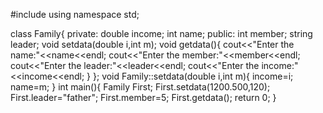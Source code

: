 #include<iostream>
using namespace std;

  class Family{
  private:
  	double income;
  	int name;
  public:
	int member;
	string leader;
	void setdata(double i,int m);
	void getdata(){
	cout<<"Enter the name:"<<name<<endl;
	cout<<"Enter the member:"<<member<<endl;
	cout<<"Enter the leader:"<<leader<<endl;
	cout<<"Enter the income:"<<income<<endl;
	}
  };
 void Family::setdata(double i,int m){
 income=i;
 name=m;
 }
int main(){
	Family First;
	First.setdata(1200.500,120);
	First.leader="father";
	First.member=5;
	First.getdata();
return 0;
}
